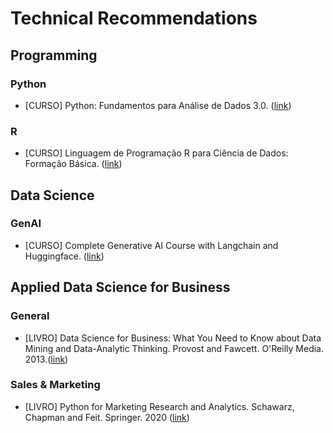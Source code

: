 # Technical Recommendations

## Programming

### Python

- [CURSO] Python: Fundamentos para Análise de Dados 3.0. ([link](https://www.datascienceacademy.com.br/course/python-fundamentos))

### R

- [CURSO] Linguagem de Programação R para Ciência de Dados: Formação Básica. ([link](https://www.linkedin.com/learning/linguagem-de-programacao-r-para-ciencia-de-dados-formacao-basica/))


## Data Science

### GenAI

- [CURSO] Complete Generative AI Course with Langchain and Huggingface. ([link](https://www.udemy.com/share/10bnAf3@qT2PDj6LlY9Q2OqJTQF_vKghkMH3FokWg3HdHtCby9E3Z8P5JGzf5eThDDPdXd2r/))

## Applied Data Science for Business

### General

- [LIVRO] Data Science for Business: What You Need to Know about Data Mining and Data-Analytic Thinking. Provost and Fawcett. O'Reilly Media. 2013.([link](https://www.amazon.com.br/dp/B00E6EQ3X4/ref=cm_sw_em_r_mt_dp_KS1MGGV5XM0G87ZKV1WN))

### Sales & Marketing

- [LIVRO] Python for Marketing Research and Analytics. Schawarz, Chapman and Feit. Springer. 2020 ([link](https://www.springer.com/gp/book/9783030497194))

